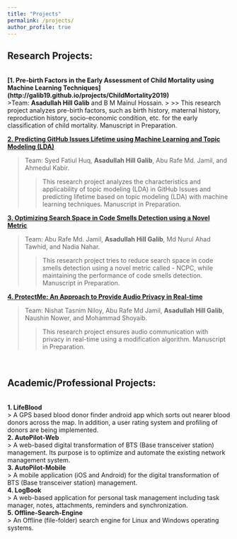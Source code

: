 ```yaml
---
title: "Projects"
permalink: /projects/
author_profile: true
---
```


## Research Projects: 
<br>
<b>[1. Pre-birth Factors in the Early Assessment of Child Mortality using Machine Learning Techniques](http://galib19.github.io/projects/ChildMortality2019)</b> <br> 
>Team: <b>Asadullah Hill Galib</b> and B M Mainul Hossain.
>
>> This research project analyzes pre-birth factors, such as birth history, maternal history, reproduction history, socio-economic condition, etc. for the early classification of child mortality. Manuscript in Preparation.

<b>[2. Predicting GitHub Issues Lifetime using Machine Learning and Topic Modeling (LDA)](http://galib19.github.io/projects/GithubIssuesLDA2020)</b> <br> 
>Team: Syed Fatiul Huq, <b>Asadullah Hill Galib</b>, Abu Rafe Md. Jamil, and Ahmedul Kabir.
>
>> This research project analyzes the characteristics and applicability of topic modeling (LDA) in GitHub Issues and predicting lifetime based on topic modeling (LDA) with machine learning techniques. Manuscript in Preparation.


<b>[3. Optimizing Search Space in Code Smells Detection using a Novel Metric](http://galib19.github.io/projects/SearchSpace2020)</b> <br> 
>Team: Abu Rafe Md. Jamil, <b>Asadullah Hill Galib</b>, Md Nurul Ahad Tawhid, and Nadia Nahar.
>
>> This research project tries to reduce search space in code smells detection using a novel metric called - NCPC, while maintaining the performance of code smells detection. Manuscript in Preparation. 

<b>[4. ProtectMe: An Approach to Provide Audio Privacy in Real-time](http://galib19.github.io/projects/Protect_Me_2019)</b> <br> 
>Team: Nishat Tasnim Niloy, Abu Rafe Md Jamil, <b>Asadullah Hill Galib</b>, Naushin Nower, and Mohammad Shoyaib.
> 
>> This research project ensures audio communication with privacy in real-time using a modification algorithm. Manuscript in Preparation.
<br>

## Academic/Professional Projects: 
<br>
<b>1. LifeBlood</b> <br> 
> A GPS based blood donor finder android app which sorts out nearer blood donors across the map. In addition, a user rating system and profiling of donors are being implemented.
<br>
<b>2. AutoPilot-Web</b> <br> 
> A web-based digital transformation of BTS (Base transceiver station) management. Its purpose is to optimize and automate the existing network management system. 
<br>
<b>3. AutoPilot-Mobile</b> <br> 
> A mobile application (iOS and Android) for the digital transformation of BTS (Base transceiver station) management.
<br>
<b>4. LogBook</b> <br> 
> A web-based application for personal task management including task manager, notes, attachments, reminders and synchronization.
<br>
<b>5. Offline-Search-Engine</b> <br> 
> An Offline (file-folder) search engine for Linux and Windows operating systems.
<br>


<!-- 
<b>[MOPO: Model-based Offline Policy Optimization](http://lantaoyu.com/publications/MOPO)</b> <br> 
Tianhe Yu\*, Garrett Thomas\*, <b>Lantao Yu</b>, Stefano Ermon, James Zou, Sergey Levine, Chelsea Finn, Tengyu Ma.
<i>The 34th Conference on Neural Information Processing Systems</i>. <b>NeurIPS 2020</b>.

<b>[A Study of AI Population Dynamics with Million-agent Reinforcement Learning](http://lantaoyu.com/publications/MA)</b><br>
Yaodong Yang\*, <b>Lantao Yu</b>\*, Yiwei Bai\*, Jun Wang, Weinan Zhang, Ying Wen, Yong Yu. <i>The 17th International Conference on Autonomous Agents and Multi-Agent Systems.</i> <b>AAMAS 2018</b>. -->





<!-- [\* denotes equal contribution] -->